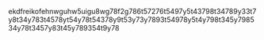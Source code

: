 ekdfreikofehnwguhw5uigu8wg78f2g786t57276t5497y5t43798t34789y33t7y8t34y783t4578yt54y78t54378y9t53y73y7893t54978y5t4y798t345y798534y78t3457y83t45y789354t9y78